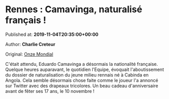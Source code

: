 
# Rennes : Camavinga, naturalisé français !

Published at: **2019-11-04T20:35:00+00:00**

Author: **Charlie Creteur**

Original: [Onze Mondial](http://www.onzemondial.com/ligue-1/2019-2020/rennes-camavinga-naturalise-francais-201649)

C'était attendu, Eduardo Camavinga a désormais la nationalité française. Quelque heures auparavant, le quotidien l'Equipe, évoquait l'aboutissement du dossier de naturalisation du jeune milieu rennais né à Cabinda en Angola. Cela semble désormais chose faite comme le joueur l'a annoncé sur Twitter avec des drapeaux tricolores. Un beau cadeau d'anniversaire avant de fêter ses 17 ans, le 10 novembre !

